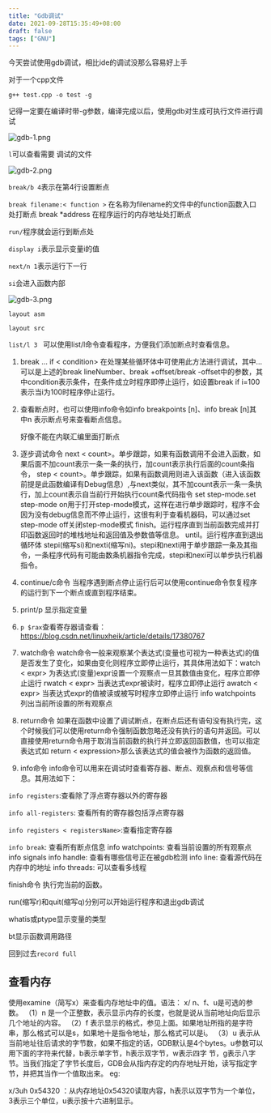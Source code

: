 ```yaml
---
title: "Gdb调试"
date: 2021-09-28T15:35:49+08:00
draft: false
tags: ["GNU"]
---
```


今天尝试使用gdb调试，相比ide的调试没那么容易好上手

对于一个cpp文件

```
g++ test.cpp -o test -g
```

记得一定要在编译时带-g参数，编译完成以后，使用gdb对生成可执行文件进行调试



![gdb-1.png](https://s2.loli.net/2022/09/06/WkF1jnztKqLQm46.png)

`l`可以查看需要 调试的文件

![gdb-2.png](https://s2.loli.net/2022/09/06/JoIYdxrSvMFzVea.png)

`break/b 4`表示在第4行设置断点

`break filename:< function >`  在名称为filename的文件中的function函数入口处打断点 break *address 在程序运行的内存地址处打断点 

`run/`程序就会运行到断点处

`display i`表示显示变量i的值

`next/n 1`表示运行下一行

`si`会进入函数内部 

![gdb-3.png](https://s2.loli.net/2022/09/06/menLWoN3iwqIOtr.png)

`layout asm`

`layout src`

`list/l 3 ` 可以使用list/l命令查看程序，方便我们添加断点时查看信息。

1. break … if < condition> 在处理某些循环体中可使用此方法进行调试，其中…可以是上述的break lineNumber、break +offset/break -offset中的参数，其中condition表示条件，在条件成立时程序即停止运行，如设置break if i=100表示当i为100时程序停止运行。 

2. 查看断点时，也可以使用info命令如info breakpoints [n]、info break [n]其中n 表示断点号来查看断点信息。

   好像不能在内联汇编里面打断点

   

3. 逐步调试命令 next < count>。单步跟踪，如果有函数调用不会进入函数，如果后面不加count表示一条一条的执行，加count表示执行后面的count条指令， step < count>。单步跟踪，如果有函数调用则进入该函数（进入该函数前提是此函数编译有Debug信息）,与next类似，其不加count表示一条一条执行，加上count表示自当前行开始执行count条代码指令 set step-mode.set step-mode on用于打开step-mode模式，这样在进行单步跟踪时，程序不会因为没有debug信息而不停止运行，这很有利于查看机器码，可以通过set step-mode off关闭step-mode模式 finish。运行程序直到当前函数完成并打印函数返回时的堆栈地址和返回值及参数值等信息。 until。运行程序直到退出循环体 stepi(缩写si)和nexti(缩写ni)。stepi和nexti用于单步跟踪一条及其指令，一条程序代码有可能由数条机器指令完成，stepi和nexi可以单步执行机器指令。

4. continue/c命令 当程序遇到断点停止运行后可以使用continue命令恢复程序的运行到下一个断点或直到程序结束。

5. print/p 显示指定变量 

6. `p $rax`查看寄存器请查看：https://blog.csdn.net/linuxheik/article/details/17380767

7. watch命令 watch命令一般来观察某个表达式(变量也可视为一种表达式)的值是否发生了变化，如果由变化则程序立即停止运行，其具体用法如下：watch < expr> 为表达式(变量)expr设置一个观察点一旦其数值由变化，程序立即停止运行 rwatch < expr> 当表达式expr被读时，程序立即停止运行 awatch < expr> 当表达式expr的值被读或被写时程序立即停止运行 info watchpoints 列出当前所设置的所有观察点

8. return命令 如果在函数中设置了调试断点，在断点后还有语句没有执行完，这个时候我们可以使用return命令强制函数忽略还没有执行的语句并返回。可以直接使用return命令用于取消当前函数的执行并立即返回函数值，也可以指定表达式如 return < expression>那么该表达式的值会被作为函数的返回值。

9. info命令 info命令可以用来在调试时查看寄存器、断点、观察点和信号等信息。其用法如下：

`info registers`:查看除了浮点寄存器以外的寄存器 

`info all-registers`: 查看所有的寄存器包括浮点寄存器 

`info registers < registersName>`:查看指定寄存器 

`info break`: 查看所有断点信息 info watchpoints: 查看当前设置的所有观察点 info signals info handle: 查看有哪些信号正在被gdb检测 info line: 查看源代码在内存中的地址 info threads: 可以查看多线程



finish命令  执行完当前的函数。

run(缩写r)和quit(缩写q)分别可以开始运行程序和退出gdb调试

whatis或ptype显示变量的类型

bt显示函数调用路径



回到过去`record full`



## 查看内存

  使用examine（简写x）来查看内存地址中的值。语法：
  x/
  n、f、u是可选的参数。
  （1）n 是一个正整数，表示显示内存的长度，也就是说从当前地址向后显示几个地址的内容。
  （2）f 表示显示的格式，参见上面。如果地址所指的是字符串，那么格式可以是s，如果地十是指令地址，那么格式可以是i。
  （3）u 表示从当前地址往后请求的字节数，如果不指定的话，GDB默认是4个bytes。u参数可以用下面的字符来代替，b表示单字节，h表示双字节，w表示四字 节，g表示八字节。当我们指定了字节长度后，GDB会从指内存定的内存地址开始，读写指定字节，并把其当作一个值取出来。
eg:

  x/3uh 0x54320 ：从内存地址0x54320读取内容，h表示以双字节为一个单位，3表示三个单位，u表示按十六进制显示。
